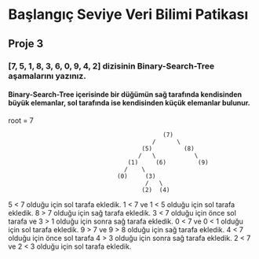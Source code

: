 # Başlangıç Seviye Veri Bilimi Patikası

## Proje 3

### [7, 5, 1, 8, 3, 6, 0, 9, 4, 2] dizisinin Binary-Search-Tree aşamalarını yazınız.

#### Binary-Search-Tree içerisinde bir düğümün sağ tarafında kendisinden büyük elemanlar, sol tarafında ise kendisinden küçük elemanlar bulunur.

root = 7

                                                (7)
                                             /      \
                                          (5)         (8)
                                         /   \           \
                                      (1)     (6)         (9)
                                     /    \
                                   (0)     (3)
                                           /   \
                                          (2)  (4)
                                 

                                 

5 < 7 olduğu için sol tarafa ekledik.
1 < 7  ve 1 < 5 olduğu için sol tarafa ekledik.
8 > 7 olduğu için sağ tarafa ekledik.
3 < 7 olduğu için önce sol tarafa ve 3 > 1 olduğu için sonra sağ tarafa ekledik.
0 < 7 ve 0 < 1 olduğu için sol tarafa ekledik.
9 > 7 ve 9 > 8 olduğu için sağ tarafa ekledik.
4 < 7 olduğu için önce sol tarafa 4 > 3 olduğu için sonra sağ tarafa ekledik.
2 < 7 ve 2 < 3 olduğu için sol tarafa ekledik.
